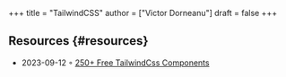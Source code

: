 +++
title = "TailwindCSS"
author = ["Victor Dorneanu"]
draft = false
+++

## Resources {#resources}

-   2023-09-12 ◦ [250+ Free TailwindCss Components](https://tailspark.co/)
